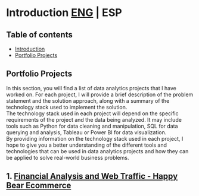 # Introduction [ENG](https://github.com/HansAiTech/Data_Analysis_Portfolio/blob/main/Projects_en.md) | ESP

## Table of contents
- [Introduction](#Introduction)
- [Portfolio Projects](#Portfolio-projects)

## Portfolio Projects
In this section, you will find a list of data analytics projects that I have worked on. For each project, I will provide a brief description of the problem statement and the solution approach, along with a summary of the technology stack used to implement the solution.  
The technology stack used in each project will depend on the specific requirements of the project and the data being analyzed. It may include tools such as Python for data cleaning and manipulation, SQL for data querying and analysis, Tableau or Power BI for data visualization.  
By providing information on the technology stack used in each project, I hope to give you a better understanding of the different tools and technologies that can be used in data analytics projects and how they can be applied to solve real-world business problems.   

## 1. [Financial Analysis and Web Traffic - Happy Bear Ecommerce](https://github.com/HansAiTech/SQL_Projects/blob/main/Happy_Bear_Ecommerce)  
